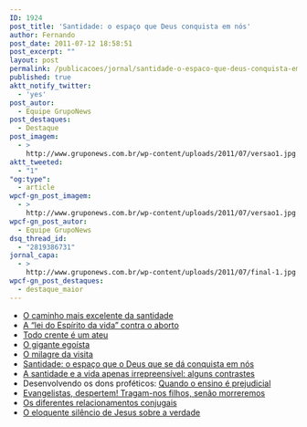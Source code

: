 ```yaml
---
ID: 1924
post_title: 'Santidade: o espaço que Deus conquista em nós'
author: Fernando
post_date: 2011-07-12 18:58:51
post_excerpt: ""
layout: post
permalink: /publicacoes/jornal/santidade-o-espaco-que-deus-conquista-em-nos
published: true
aktt_notify_twitter:
  - 'yes'
post_autor:
  - Equipe GrupoNews
post_destaques:
  - Destaque
post_imagem:
  - >
    http://www.gruponews.com.br/wp-content/uploads/2011/07/versao1.jpg
aktt_tweeted:
  - "1"
"og:type":
  - article
wpcf-gn_post_imagem:
  - >
    http://www.gruponews.com.br/wp-content/uploads/2011/07/versao1.jpg
wpcf-gn_post_autor:
  - Equipe GrupoNews
dsq_thread_id:
  - "2819386731"
jornal_capa:
  - >
    http://www.gruponews.com.br/wp-content/uploads/2011/07/final-1.jpg
wpcf-gn_post_destaques:
  - destaque_maior
---
```

<ul>
    <li><a href="http://www.gruponews.com.br/2011/07/o-caminho-mais-excelente-da-santidade.html">O caminho mais excelente da santidade</a></li>
    <li><a href="http://www.gruponews.com.br/2011/07/a-lei-do-espirito-da-vida-contra-o-aborto.html">A “lei do Espírito da vida” contra o aborto</a></li>
    <li><a href="http://www.gruponews.com.br/2011/07/todo-crente-e-um-ateu.html">Todo crente é um ateu</a></li>
    <li><a href="http://www.gruponews.com.br/2011/07/o-gigante-egoista.html">O gigante egoísta</a></li>
    <li><a href="http://www.gruponews.com.br/2011/07/o-milagre-da-visita.html">O milagre da visita</a></li>
    <li><a href="http://www.gruponews.com.br/2011/07/santidade-o-espaco-que-o-deus-que-se-da-conquista-em-nos.html">Santidade: o espaço que o Deus que se dá conquista em nós</a></li>
    <li><a href="http://www.gruponews.com.br/2011/07/a-santidade-e-a-vida-apenas-irrepreensivel-alguns-contrastes.html">A santidade e a vida apenas irrepreensível: alguns contrastes</a></li>
    <li>Desenvolvendo os dons proféticos: <a href="http://www.gruponews.com.br/2011/07/quando-o-ensino-e-prejudicial-uma-enfase-exagerada-no-ministerio-da-palavra-acaba-sufocando-outros-dons.html">Quando o ensino é prejudicial</a></li>
    <li><a href="http://www.gruponews.com.br/2011/07/evangelistas-despertem-tragam-nos-filhos-senao-morreremos.html">Evangelistas, despertem! Tragam-nos filhos, senão morreremos</a></li>
    <li><a href="http://www.gruponews.com.br/2011/07/os-diferentes-relacionamentos-conjugais.html">Os diferentes relacionamentos conjugais</a></li>
    <li><a href="http://www.gruponews.com.br/2011/07/o-eloquente-silencio-de-jesus-sobre-a-verdade.html">O eloquente silêncio de Jesus sobre a verdade</a></li>
</ul>
